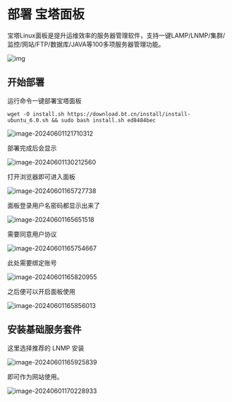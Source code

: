 # 部署 宝塔面板

宝塔Linux面板是提升运维效率的服务器管理软件，支持一键LAMP/LNMP/集群/监控/网站/FTP/数据库/JAVA等100多项服务器管理功能。

![img](assets/post/bt-panel/home.png)

## 开始部署

运行命令一键部署宝塔面板

```
wget -O install.sh https://download.bt.cn/install/install-ubuntu_6.0.sh && sudo bash install.sh ed8484bec
```

![image-20240601121710312](assets/post/bt-panel/image-20240601121710312.png)

部署完成后会显示

![image-20240601130212560](assets/post/bt-panel/image-20240601130212560.png)

打开浏览器即可进入面板

![image-20240601165727738](assets/post/bt-panel/image-20240601165727738.png)

面板登录用户名密码都显示出来了

![image-20240601165651518](assets/post/bt-panel/image-20240601165651518.png)

需要同意用户协议

![image-20240601165754667](assets/post/bt-panel/image-20240601165754667.png)

此处需要绑定账号

![image-20240601165820955](assets/post/bt-panel/image-20240601165820955.png)

之后便可以开启面板使用

![image-20240601165856013](assets/post/bt-panel/image-20240601165856013.png)

## 安装基础服务套件

这里选择推荐的 LNMP 安装

![image-20240601165925839](assets/post/bt-panel/image-20240601165925839.png)

即可作为网站使用。

![image-20240601170228933](assets/post/bt-panel/image-20240601170228933.png)
